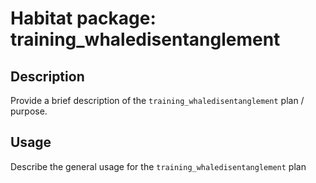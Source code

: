 # Habitat package: training_whaledisentanglement

## Description

Provide a brief description of the `training_whaledisentanglement` plan / purpose.

## Usage

Describe the general usage for the `training_whaledisentanglement` plan
